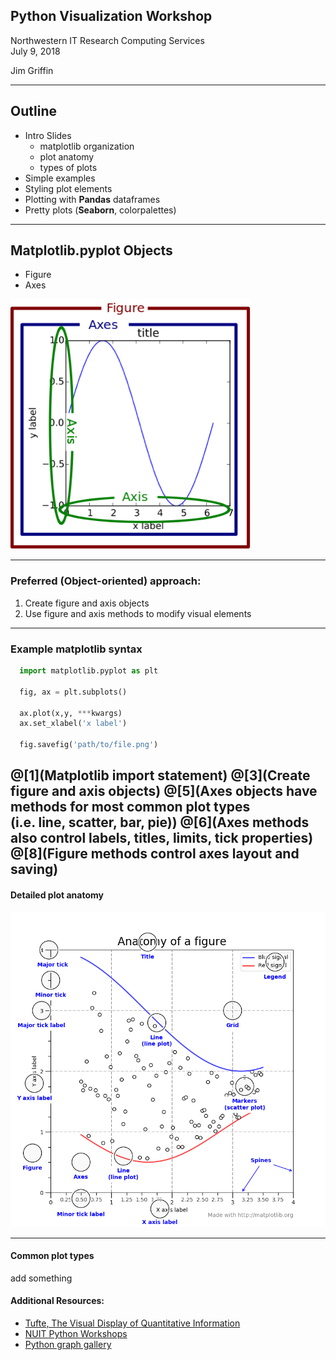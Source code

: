 ## Python Visualization Workshop


Northwestern IT Research Computing Services  
July 9, 2018  

Jim Griffin

---
## Outline

* Intro Slides
  * matplotlib organization
  * plot anatomy
  * types of plots  
* Simple examples
* Styling plot elements  
* Plotting with **Pandas** dataframes  
* Pretty plots (**Seaborn**, colorpalettes)  

---

## Matplotlib.pyplot Objects
  * Figure  
  * Axes  
<img src="Images/plotparts.png" style="max-height: 400px;"/>

---

### Preferred (Object-oriented) approach:

  1. Create figure and axis objects
  2. Use figure and axis methods to modify visual elements

---

### Example matplotlib syntax

```python
  import matplotlib.pyplot as plt

  fig, ax = plt.subplots()

  ax.plot(x,y, ***kwargs)
  ax.set_xlabel('x label')

  fig.savefig('path/to/file.png')
```
@[1](Matplotlib import statement)
@[3](Create figure and axis objects)
@[5](Axes objects have methods for most common plot types</br>(i.e. line, scatter, bar, pie))
@[6](Axes methods also control labels, titles, limits, tick properties)
@[8](Figure methods control axes layout and saving)
---

#### Detailed plot anatomy

<img src="Images/anatomy1.png" style="max-height: 550px;"/>

---

#### Common plot types

add something

#### Additional Resources:

* [Tufte, The Visual Display of Quantitative Information](https://github.com/yowenter/books/blob/master/Design/Edward%20R%20Tufte%20-The%20Visual%20Display%20of%20Quantitative%20Information.pdf)
* [NUIT Python Workshops](https://github.com/nuitrcs/pythonworkshops)
* [Python graph gallery](https://python-graph-gallery.com/)
